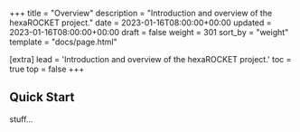 +++
title = "Overview"
description = "Introduction and overview of the hexaROCKET project."
date = 2023-01-16T08:00:00+00:00
updated = 2023-01-16T08:00:00+00:00
draft = false
weight = 301
sort_by = "weight"
template = "docs/page.html"

[extra]
lead = 'Introduction and overview of the hexaROCKET project.'
toc = true
top = false
+++

## Quick Start

stuff...
